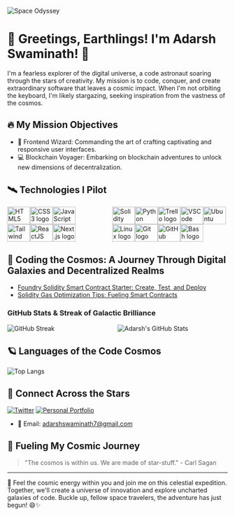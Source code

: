 <!-- Banner Image -->
![Space Odyssey](https://wallpapercave.com/wp/wp6657817.jpg)

<!-- Your Name and Introduction -->
# 🚀 Greetings, Earthlings! I'm Adarsh Swaminath! 👋

<!-- Your Bio -->
I'm a fearless explorer of the digital universe, a code astronaut soaring through the stars of creativity. My mission is to code, conquer, and create extraordinary software that leaves a cosmic impact. When I'm not orbiting the keyboard, I'm likely stargazing, seeking inspiration from the vastness of the cosmos.

<!-- Your Interests with Realistic Icons -->
## 🔥 My Mission Objectives

- 🚀 Frontend Wizard: Commanding the art of crafting captivating and responsive user interfaces.
- 💻 Blockchain Voyager: Embarking on blockchain adventures to unlock new dimensions of decentralization.

## 🛰️ Technologies I Pilot
<div style="display: flex; align-items: center; justify-content: center;">
  <!-- Frontend -->
  <div style="display: flex; align-items: center; flex-wrap: wrap; margin-right: 2rem;">
    <img src="https://cdn.jsdelivr.net/gh/devicons/devicon/icons/html5/html5-plain.svg" height="40" width="52" alt="HTML5 logo" />
    <img src="https://cdn.jsdelivr.net/gh/devicons/devicon/icons/css3/css3-plain.svg" height="40" width="52" alt="CSS3 logo" />
    <img src="https://cdn.jsdelivr.net/gh/devicons/devicon/icons/javascript/javascript-plain.svg" height="40" width="52" alt="JavaScript logo" />
    <img src="https://cdn.jsdelivr.net/gh/devicons/devicon/icons/tailwindcss/tailwindcss-plain.svg" height="40" width="52" alt="Tailwind CSS logo" />
    <img src="https://cdn.jsdelivr.net/gh/devicons/devicon/icons/react/react-original.svg" height="40" width="52" alt="ReactJS logo" />
    <img src="https://cdn.jsdelivr.net/gh/devicons/devicon/icons/nextjs/nextjs-original.svg" height="40" width="52" alt="Next.js logo" />
  </div>
  <!-- Blockchain -->
  <div style="display: flex; align-items: center; flex-wrap: wrap; margin-left: 2rem;">
    <img src="https://cdn.jsdelivr.net/gh/devicons/devicon/icons/solidity/solidity-original.svg" height="40" width="52" alt="Solidity logo" />
    <img src="https://cdn.jsdelivr.net/gh/devicons/devicon/icons/python/python-original.svg" height="40" width="52" alt="Python logo"  />
    <img src="https://cdn.jsdelivr.net/gh/devicons/devicon/icons/trello/trello-plain.svg" height="40" width="52" alt="Trello logo"  />
    <img src="https://cdn.jsdelivr.net/gh/devicons/devicon/icons/vscode/vscode-original.svg" height="40" width="52" alt="VSCode logo"  />
    <img src="https://cdn.jsdelivr.net/gh/devicons/devicon/icons/ubuntu/ubuntu-plain.svg" height="40" width="52" alt="Ubuntu logo"  />
    <img src="https://cdn.jsdelivr.net/gh/devicons/devicon/icons/linux/linux-original.svg" height="40" width="52" alt="Linux logo"  />
    <img src="https://cdn.jsdelivr.net/gh/devicons/devicon/icons/git/git-original.svg" height="40" width="52" alt="Git logo"  />
    <img src="https://cdn.jsdelivr.net/gh/devicons/devicon/icons/github/github-original.svg" height="40" width="52" alt="GitHub logo"  />
    <img src="https://cdn.jsdelivr.net/gh/devicons/devicon/icons/bash/bash-original.svg" height="40" width="52" alt="Bash logo"/>
  </div>
</div>

<!-- Mission Logs: Coding Adventures and Blockchain Explorations -->
## 🌌 Coding the Cosmos: A Journey Through Digital Galaxies and Decentralized Realms

<!-- Writeups -->
- [Foundry Solidity Smart Contract Starter: Create, Test, and Deploy](https://coinsbench.com/solidity-smartcontract-starter-create-test-and-deploy-with-foundry-1a0bc8f4f916)
- [Solidity Gas Optimization Tips: Fueling Smart Contracts](https://medium.com/coinsbench/solidity-gas-optimization-tips-52e62d4ce57d)

<!-- Your GitHub Stats and Streak -->
### GitHub Stats & Streak of Galactic Brilliance

<div style="display: flex; align-items: flex-start; justify-content: space-between;">
  <img src="https://github-readme-streak-stats.herokuapp.com?user=adarshswaminath&theme=dark&hide_border=true" alt="GitHub Streak" style="flex: 1; max-width: 45%;">
  <img src="https://github-readme-stats.vercel.app/api?username=adarshswaminath&show_icons=true&count_private=true&hide=prs&theme=radical" alt="Adarsh's GitHub Stats" style="flex: 1; max-width: 50%;">
</div>

<!-- Your Top Languages -->
## 🪐 Languages of the Code Cosmos

![Top Langs](https://github-readme-stats.vercel.app/api/top-langs/?username=adarshswaminath&layout=compact&theme=radical)

<!-- Your Social Media and Contact Info with Icons -->
## 🌟 Connect Across the Stars
<!--
[![LinkedIn](https://img.shields.io/badge/LinkedIn-Adarsh%20Swaminath-blue?style=flat-square&logo=linkedin&logoColor=white)](https://www.linkedin.com/in/adarshswaminath/) -->
[![Twitter](https://img.shields.io/badge/Twitter-@adarshs002-blue?style=flat-square&logo=twitter&logoColor=white)](https://twitter.com/adarshs002)
[![Personal Portfolio](https://img.shields.io/badge/Portfolio-adarshswaminath-orange?style=flat-square&logo=web&logoColor=white)](https://adarshswaminath.github.io/)
- 📧 Email: adarshswaminath7@gmail.com

<!-- Your Favorite Quote -->
## 🌟 Fueling My Cosmic Journey

> "The cosmos is within us. We are made of star-stuff." - Carl Sagan

<!-- Your Footer -->
---
🚀 Feel the cosmic energy within you and join me on this celestial expedition. Together, we'll create a universe of innovation and explore uncharted galaxies of code. Buckle up, fellow space travelers, the adventure has just begun! 😄✨
